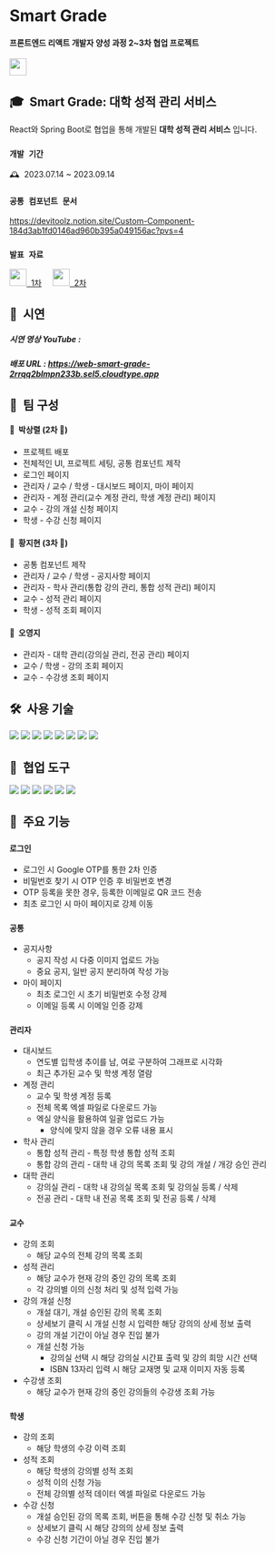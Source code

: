 # Smart Grade

#### 프론트엔드 리액트 개발자 양성 과정 2~3차 협업 프로젝트
<a target="_blank" href="https://devitoolz.notion.site/Smart-Grade-16edfa278b294dc3b734ac0331a3ef4f?pvs=4" ><img height="30" width="30" src="https://cdn.jsdelivr.net/npm/simple-icons@v9/icons/notion.svg" /></a>

## 🎓  Smart Grade: 대학 성적 관리 서비스

React와 Spring Boot로 협업을 통해 개발된 **대학 성적 관리 서비스** 입니다.

### `개발 기간`

🕰️  2023.07.14 ~ 2023.09.14

### `공통 컴포넌트 문서`

https://devitoolz.notion.site/Custom-Component-184d3ab1fd0146ad960b395a049156ac?pvs=4

### `발표 자료`
<a target="_blank" href="https://www.canva.com/design/DAFqdlZQ_Kw/ImlqE3lc4j39Pafd-eWYjQ/view?utm_content=DAFqdlZQ_Kw&utm_campaign=designshare&utm_medium=link&utm_source=publishsharelink" ><img height="30" width="30" src="https://cdn.jsdelivr.net/npm/simple-icons@v9/icons/canva.svg" />  1차</a>
    
<a target="_blank" href="https://www.canva.com/design/DAFsJrG-sMY/16uoToOaZtHxGkM3KQzVqw/view?utm_content=DAFsJrG-sMY&utm_campaign=designshare&utm_medium=link&utm_source=publishsharelink" ><img height="30" width="30" src="https://cdn.jsdelivr.net/npm/simple-icons@v9/icons/canva.svg" />  2차</a>

## 🎥  시연


##### 시연 영상 YouTube : 

##### 배포 URL : https://web-smart-grade-2rrqq2blmpn233b.sel5.cloudtype.app

## 👥  팀 구성

#### 👤  박상렬 (2차 👑)

- 프로젝트 배포
- 전체적인 UI, 프로젝트 세팅, 공통 컴포넌트 제작
- 로그인 페이지
- 관리자 / 교수 / 학생 - 대시보드 페이지, 마이 페이지
- 관리자 - 계정 관리(교수 계정 관리, 학생 계정 관리) 페이지
- 교수 - 강의 개설 신청 페이지
- 학생 - 수강 신청 페이지

#### 👤  황지현 (3차 👑)

- 공통 컴포넌트 제작
- 관리자 / 교수 / 학생 - 공지사항 페이지
- 관리자 - 학사 관리(통합 강의 관리, 통합 성적 관리) 페이지
- 교수 - 성적 관리 페이지
- 학생 - 성적 조회 페이지

#### 👤  오영지

- 관리자 - 대학 관리(강의실 관리, 전공 관리) 페이지
- 교수 / 학생 - 강의 조회 페이지
- 교수 - 수강생 조회 페이지

## 🛠️  사용 기술

<div>
  <img src="https://img.shields.io/badge/Html-E34F26?style=for-the-badge&logo=Html5&logoColor=white">
  <img src="https://img.shields.io/badge/css-1572B6?style=for-the-badge&logo=css3&logoColor=white">
  <img src="https://img.shields.io/badge/Javascript-F7DF1E?style=for-the-badge&logo=Javascript&logoColor=black">
  <img src="https://img.shields.io/badge/React-61DAFB?style=for-the-badge&logo=React&logoColor=black">
  <img src="https://img.shields.io/badge/Typescript-3178C6?style=for-the-badge&logo=Typescript&logoColor=white">
  <img src="https://img.shields.io/badge/Redux-764ABC?style=for-the-badge&logo=Redux&logoColor=white">
  <img src="https://img.shields.io/badge/styled%20components-DB7093?style=for-the-badge&logo=styledcomponents&logoColor=white">
  <img src="https://img.shields.io/badge/axios-5A29E4?style=for-the-badge&logo=axios&logoColor=white">
</div>

## 📠  협업 도구

<div>
  <img src="https://img.shields.io/badge/git-F05032?style=for-the-badge&logo=git&logoColor=white">
  <img src="https://img.shields.io/badge/github-181717?style=for-the-badge&logo=github&logoColor=white">
  <img src="https://img.shields.io/badge/slack-4A154B?style=for-the-badge&logo=slack&logoColor=white">
  <img src="https://img.shields.io/badge/notion-000000?style=for-the-badge&logo=notion&logoColor=white">
  <img src="https://img.shields.io/badge/figma-F24E1E?style=for-the-badge&logo=figma&logoColor=white">
  <img src="https://img.shields.io/badge/google%20sheets-34A853?style=for-the-badge&logo=googlesheets&logoColor=white">

</div>

## 📌  주요 기능

### `로그인`

- 로그인 시 Google OTP를 통한 2차 인증
- 비밀번호 찾기 시 OTP 인증 후 비밀번호 변경
- OTP 등록을 못한 경우, 등록한 이메일로 QR 코드 전송
- 최초 로그인 시 마이 페이지로 강제 이동

### `공통`

- 공지사항
    - 공지 작성 시 다중 이미지 업로드 가능
    - 중요 공지, 일반 공지 분리하여 작성 가능
- 마이 페이지
    - 최초 로그인 시 초기 비밀번호 수정 강제
    - 이메일 등록 시 이메일 인증 강제

### `관리자`

- 대시보드
    - 연도별 입학생 추이를 남, 여로 구분하여 그래프로 시각화
    - 최근 추가된 교수 및 학생 계정 열람
- 계정 관리
    - 교수 및 학생 계정 등록
    - 전체 목록 엑셀 파일로 다운로드 가능
    - 엑실 양식을 활용하여 일괄 업로드 가능
        - 양식에 맞지 않을 경우 오류 내용 표시
- 학사 관리
    - 통합 성적 관리 - 특정 학생 통합 성적 조회
    - 통합 강의 관리 - 대학 내 강의 목록 조회 및 강의 개설 / 개강 승인 관리
- 대학 관리
    - 강의실 관리 - 대학 내 강의실 목록 조회 및 강의실 등록 / 삭제
    - 전공 관리 - 대학 내 전공 목록 조회 및 전공 등록 / 삭제

### `교수`

- 강의 조회
    - 해당 교수의 전체 강의 목록 조회
- 성적 관리
    - 해당 교수가 현재 강의 중인 강의 목록 조회
    - 각 강의별 이의 신청 처리 및 성적 입력 가능
- 강의 개설 신청
    - 개설 대기, 개설 승인된 강의 목록 조회
    - 상세보기 클릭 시 개설 신청 시 입력한 해당 강의의 상세 정보 출력
    - 강의 개설 기간이 아닐 경우 진입 불가
    - 개설 신청 가능
        - 강의실 선택 시 해당 강의실 시간표 출력 및 강의 희망 시간 선택
        - ISBN 13자리 입력 시 해당 교재명 및 교재 이미지 자동 등록
- 수강생 조회
    - 해당 교수가 현재 강의 중인 강의들의 수강생 조회 가능

### `학생`

- 강의 조회
    - 해당 학생의 수강 이력 조회
- 성적 조회
    - 해당 학생의 강의별 성적 조회
    - 성적 이의 신청 가능
    - 전체 강의별 성적 데이터 엑셀 파일로 다운로드 가능
- 수강 신청
    - 개설 승인된 강의 목록 조회, 버튼을 통해 수강 신청 및 취소 가능
    - 상세보기 클릭 시 해당 강의의 상세 정보 출력
    - 수강 신청 기간이 아닐 경우 진입 불가
